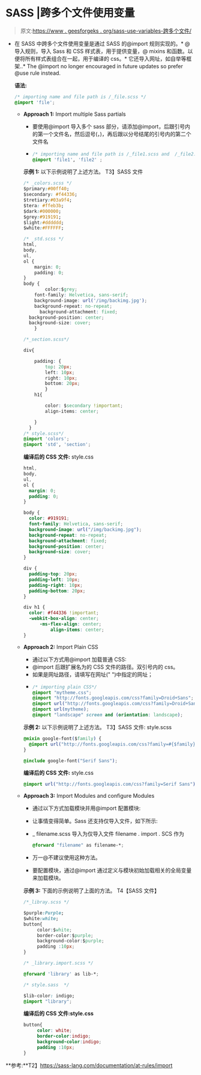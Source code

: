 # SASS |跨多个文件使用变量

> 原文:[https://www . geesforgeks . org/sass-use-variables-跨多个文件/](https://www.geeksforgeeks.org/sass-use-variables-across-multiple-files/)

*   在 SASS 中跨多个文件使用变量是通过 SASS 的@import 规则实现的。*   @导入规则，导入 Sass 和 CSS 样式表，用于提供变量，@ mixins 和函数。以便将所有样式表组合在一起，用于编译的 css。*   它还导入网址，如自举等框架..*   The @import no longer encouraged in future updates so prefer @use rule instead.

    **语法:**

    ```css
    /* importing name and file path is /_file.scss */
    @import 'file';

    ```

    *   **Approach 1:** Import multiple Sass partials
        *   要使用@import 导入多个 sass 部分，请添加@import，后跟引号内的第一个文件名，然后逗号(，)，再后跟以分号结尾的引号内的第二个文件名
        *   ```css
            /* importing name and file path is /_file1.scss and  /_file2.scss */
            @import 'file1', 'file2' ;

            ```

        **示例 1:** 以下示例说明了上述方法。
        T3】SASS 文件

        ```css
        /* _colors.scss */
        $primary:#00ff40;
        $secondary: #f44336;
        $tretiary:#03a9f4;
        $tera: #ffeb3b;
        $dark:#000000;
        $grey:#919191;
        $light:#dddddd;
        $white:#FFFFFF;

        /* _std.scss */
        html,
        body,
        ul,
        ol {
            margin: 0;
            padding: 0;
        }
        body {
                color:$grey;
            font-family: Helvetica, sans-serif;
            background-image: url('/img/backimg.jpg');
            background-repeat: no-repeat;
              background-attachment: fixed;
          background-position: center;
          background-size: cover;
            }

        /*_section.scss*/

        div{

            padding: {
                top: 20px;
                left: 10px;
                right: 10px;
                bottom: 20px;
                }
            h1{

                color: $secondary !important;
                align-items: center;

            }
          }
        /* style.scss*/
        @import 'colors';
        @import 'std', 'section';
        ```

        **编译后的 CSS 文件:** style.css

        ```css
        html,
        body,
        ul,
        ol {
          margin: 0;
          padding: 0;
        }

        body {
          color: #919191;
          font-family: Helvetica, sans-serif;
          background-image: url("/img/backimg.jpg");
          background-repeat: no-repeat;
          background-attachment: fixed;
          background-position: center;
          background-size: cover;
        }

        div {
          padding-top: 20px;
          padding-left: 10px;
          padding-right: 10px;
          padding-bottom: 20px;
        }

        div h1 {
          color: #f44336 !important;
          -webkit-box-align: center;
              -ms-flex-align: center;
                  align-items: center;
        }

        ```

    *   **Approach 2:** Import Plain CSS
        *   通过以下方式用@import 加载普通 CSS:
        *   @import 后跟扩展名为的 CSS 文件的路径。双引号内的 css。
        *   如果是网址路径，请填写在网址(" ")中指定的网址；
        *   ```css
            /* importing plain CSS*/
            @import "mytheme.css";
            @import "http://fonts.googleapis.com/css?family=Droid+Sans";
            @import url("http://fonts.googleapis.com/css?family=Droid+Sans");
            @import url(mytheme);
            @import "landscape" screen and (orientation: landscape);

            ```

        **示例 2:** 以下示例说明了上述方法。
        T3】SASS 文件: style.scss

        ```css
        @mixin google-font($family) {
          @import url("http://fonts.googleapis.com/css?family=#{$family}");
        }

        @include google-font("Serif Sans");
        ```

        **编译后的 CSS 文件:** style.css

        ```css
        @import url("http://fonts.googleapis.com/css?family=Serif Sans");
        ```

    *   **Approach 3:** Import Modules and configure Modules
        *   通过以下方式加载模块并用@import 配置模块:
        *   让事情变得简单。Sass 还支持仅导入文件，如下所示:
        *   _ filename.scss 导入为仅导入文件
            filename . import . SCS 作为

            ```css
            @forward "filename" as filename-*;

            ```

        *   万一@不建议使用这种方法。
        *   要配置模块，通过@import 通过定义与模块初始加载相关的全局变量来加载模块。

        **示例 3:**
        下面的示例说明了上面的方法。
        T4【SASS 文件】

        ```css
        /*_libray.scss */

        $purple:Purple;
        $white:white;
        button{
             color:$white;
             border-color:$purple;
             background-color:$purple;
             padding :10px;
        }

        /* _library.import.scss */

        @forward 'library' as lib-*;

        /* style.sass  */

        $lib-color: indigo;
        @import "library";
        ```

        **编译后的 CSS 文件:style.css**

        ```css
        button{
             color: white;
             border-color:indigo;
             background-color:indigo;
             padding :10px;
        }

        ```

**参考:**T2】https://sass-lang.com/documentation/at-rules/import